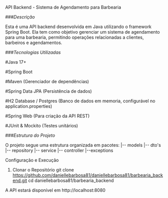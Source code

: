 API Backend - Sistema de Agendamento para Barbearia

###*Descrição*

Esta é uma API backend desenvolvida em Java utilizando o framework Spring Boot. 
Ela tem como objetivo gerenciar um sistema de agendamento para uma barbearia, permitindo operações relacionadas a clientes, barbeiros e agendamentos.

###*Tecnologias Utilizadas*

#Java 17+

#Spring Boot

#Maven (Gerenciador de dependências)

#Spring Data JPA (Persistência de dados)

#H2 Database / Postgres (Banco de dados em memoria, configurável no application.properties)

#Spring Web (Para criação da API REST)

#JUnit & Mockito (Testes unitários)

###*Estrutura do Projeto*

O projeto segue uma estrutura organizada em pacotes:
|-- models
|-- dto's
|-- repository
|-- service
|-- controller
|--exceptions

Configuração e Execução

1. Clonar o Repositório
   git clone https://github.com/daniellebarbosa81/daniellebarbosa81/barbearia_backend.git
cd daniellebarbosa81/barbearia_backend

A API estará disponível em http://localhost:8080




